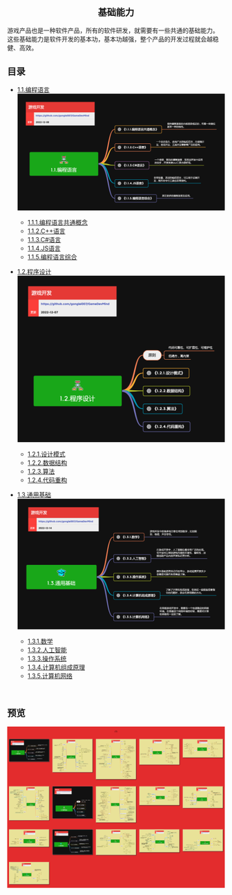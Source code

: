 <h2 align="center">基础能力</h2>
<p>
游戏产品也是一种软件产品，所有的软件研发，就需要有一些共通的基础能力。<br/>
这些基础能力是软件开发的基本功，基本功越强，整个产品的开发过程就会越稳健、高效。
</p>

## 目录

* [1.1.编程语言](mds/1.1.编程语言.md)
![1.1.编程语言](../exports/1.1.编程语言.png)
    * [1.1.1.编程语言共通概念](mds/1.1.1.编程语言共通概念.md)
    * [1.1.2.C++语言](mds/1.1.2.C++语言.md)
    * [1.1.3.C#语言](mds/1.1.3.C%23%E8%AF%AD%E8%A8%80.md)
    * [1.1.4.JS语言](mds/1.1.4.JS语言.md)
    * [1.1.5.编程语言综合](mds/1.1.5.编程语言综合.md)

* [1.2.程序设计](mds/1.2.程序设计.md)
![1.2.程序设计](../exports/1.2.程序设计.png)
    * [1.2.1.设计模式](mds/1.2.1.设计模式.md)
    * [1.2.2.数据结构](mds/1.2.2.数据结构.md)
    * [1.2.3.算法](mds/1.2.3.算法.md)
    * [1.2.4.代码重构](mds/1.2.4.代码重构.md)

* [1.3.通用基础](mds/1.3.通用基础.md)
![1.3.通用基础](../exports/1.3.通用基础.png)
    * [1.3.1.数学](mds/1.3.1.数学.md)
    * [1.3.2.人工智能](mds/1.3.2.人工智能.md)
    * [1.3.3.操作系统](mds/1.3.3.操作系统.md)
    * [1.3.4.计算机组成原理](mds/1.3.4.计算机组成原理.md)
    * [1.3.5.计算机网络](mds/1.3.5.计算机网络.md)
<br/>

## 预览
![图片加载中...](../overview/1.基础能力.png)



